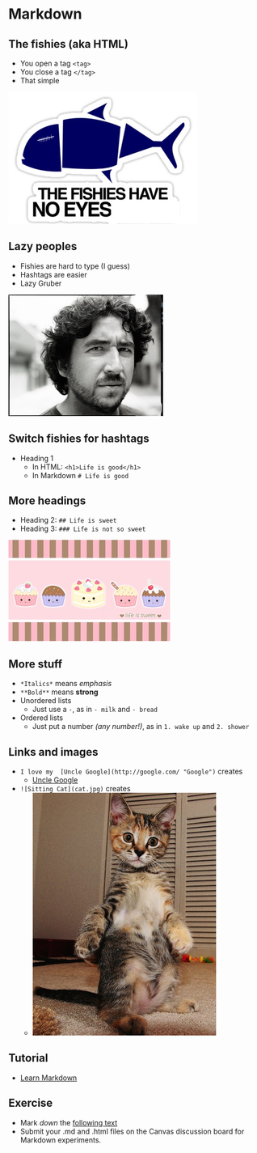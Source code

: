 # Markdown

## The fishies (aka HTML)
- You open a tag `<tag>`
- You close a tag `</tag>`
- That simple

![Fishies](fishies.jpg)    

## Lazy peoples
- Fishies are hard to type (I guess)
- Hashtags are easier
- Lazy Gruber

![John Gruber](gruber.jpg)

## Switch fishies for hashtags
- Heading 1
    - In HTML: `<h1>Life is good</h1>`
    - In Markdown `# Life is good`

## More headings
- Heading 2: `## Life is sweet`
- Heading 3: `### Life is not so sweet`

![Sweet life](sweet.jpg)

## More stuff
- `*Italics*` means *emphasis*
- `**Bold**` means **strong**
- Unordered lists
    - Just use a `-`, as in `- milk` and `- bread`
- Ordered lists
    - Just put a number *(any number!)*, as in `1. wake up` and `2. shower`

## Links and images
- `I love my  [Uncle Google](http://google.com/ "Google")` creates
    - [Uncle Google](http://google.com/ "Google")
- `![Sitting Cat](cat.jpg)` creates
    - ![Halloween Cat](cat.jpg)

## Tutorial
- [Learn Markdown](http://commonmark.org/help/)

## Exercise
- Mark *down* the [following text](asparagus.txt)
- Submit your .md and .html files on the Canvas discussion board for Markdown experiments.
